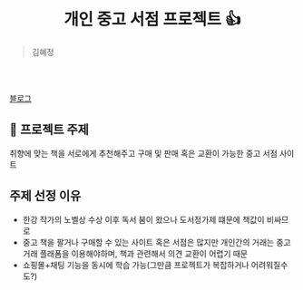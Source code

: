 <h1 align="center">개인 중고 서점 프로젝트 👍</h1>

> 김혜정

<br>
<br>

[블로그](https://velog.io/@bdt6246/posts)

## 📌 프로젝트 주제
취향에 맞는 책을 서로에게 추천해주고 구매 및 판매 혹은 교환이 가능한 중고 서점 사이트

##  주제 선정 이유
- 한강 작가의 노벨상 수상 이후 독서 붐이 왔으나 도서정가제 떄문에 책값이 비싸므로
- 중고 책을 팔거나 구매할 수 있는 사이트 혹은 서점은 많지만 개인간의 거래는 중고 거래 플래폼을 이용해야하며, 책과 관련해서 의견 교환이 어렵기 때문
- 쇼핑몰+채팅 기능을 동시에 학습 가능(그만큼 프로젝트가 복잡하거나 어려워질수도?)